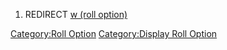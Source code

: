 1.  REDIRECT [w (roll option)](w_\(roll_option\) "wikilink")

<html>

[Category:Roll Option](Category:Roll_Option "wikilink")
[Category:Display Roll Option](Category:Display_Roll_Option "wikilink")